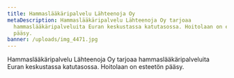 ```yaml
---
title: Hammaslääkäripalvelu Lähteenoja Oy
metaDescription: Hammaslääkäripalvelu Lähteenoja Oy tarjoaa
  hammaslääkäripalveluita Euran keskustassa katutasossa. Hoitolaan on esteetön
  pääsy.
banner: /uploads/img_4471.jpg
---
```


Hammaslääkäripalvelu Lähteenoja Oy tarjoaa hammaslääkäripalveluita Euran keskustassa katutasossa. Hoitolaan on esteetön pääsy.